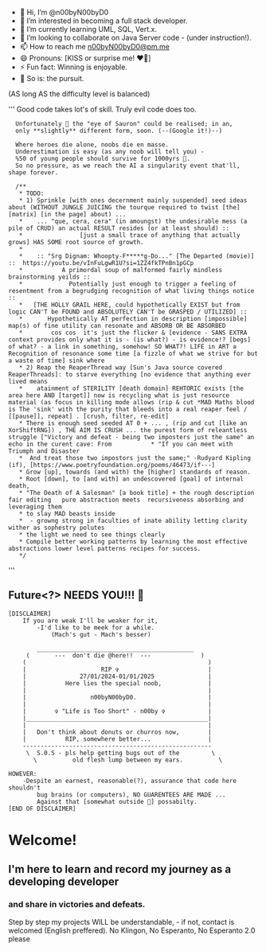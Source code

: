 - 👋 Hi, I’m @n00byN00byD0
- 👀 I’m interested in becoming a full stack developer.
- 🌱 I’m currently learning UML, SQL, Vert.x.
- 💞️ I’m looking to collaborate on Java Server code - (under instruction!).
- 📫 How to reach me n00byN00byD0@pm.me
- 😄 Pronouns: [KISS or surprise me! ❤️‍🔥]
- ⚡ Fun fact: Winning is enjoyable.
- 🤞 So is: the pursuit.

(AS long AS the difficulty level is balanced)

  '''
      Good code takes lot's of skill.
      Truly evil code does too.
      
      Unfortunately 😬 the "eye of Sauron" could be realised; in an,
      only **slightly** different form, soon. (--(Google it!)--)
      
      Where heroes die alone, noobs die en masse.
      Underestimation is easy (as any noob will tell you) -
      %50 of young people should survive for 1000yrs 🤔.
      So no pressure, as we reach the AI a singularity event that'll, shape forever.
      
      /**
       * TODO:
       * 1) Sprinkle [with ones decernment mainly suspended] seed ideas about (WITHOUT JUNGLE JUICING the tourque required to twist [the] [matrix] [in the page] about) ...
       *    ... "que, cera, cera" (in amoungst) the undesirable mess (a pile of CRUD) an actual RESULT resides (or at least should) ::
       *                [just a small trace of anything that actually grows] HAS SOME root source of growth.
       *
       *    :: "Srg Dignam: Whoopty-F*****g-Do..." [The Departed (movie)]  ::  https://youtu.be/vInFuLgwR1U?si=1ZZ4fkTPnBn1pGCp
       *           A primordal soup of malformed fairly mindless brainstorming yeilds ::
       *             Potentially just enough to trigger a feeling of resentment from a begrudging recognition of what living things notice ::
       *   [THE HOLLY GRAIL HERE, could hypothetically EXIST but from logic CAN'T be FOUND and ABSOLUTELY CAN'T be GRASPED / UTILIZED] ::
       *       Hypothetically AT perfection in description [impossible] map(s) of fine utility can resonate and ABSORB OR BE ABSORBED 
       *        cos cos  it's just the flicker & [evidence - SANS EXTRA context provides only what it is - (is what?) - is evidence!? [begs] of what? - a link in something, somehow! SO WHAT?! LIFE in ART ≅ Recognition of resonance some time [a fizzle of what we strive for but a waste of time] sink where 
       * 2) Reap the ReaperThread way [Sun's Java source covered ReaperThreads]: to starve everything [no evidence that anything ever lived means
       *    atainment of STERILITY [death domain] REHTORIC exists [the area here AND [target]] now is recycling what is just resource material (as focus in killing mode allows (rip & cut *MAD Maths blood is The 'sink' with the purity that bleeds into a real reaper feel / [[pause]], repeat] . [crush, filter, re-edit]
       * There is enough seed seeded AT 0 + ... , (rip and cut [like an XorShiftRNG]) , THE AIM IS CRUSH ... the purest form of releantless struggle ["Victory and defeat - being two imposters just the same" an echo in the curent cave: From           * "If you can meet with Triumph and Disaster
       *  And treat those two impostors just the same;" -Rudyard Kipling (if), [https://www.poetryfoundation.org/poems/46473/if---]
       * Grow [up], towards (and with) the [higher] standards of reason.
       * Root [down], to [and with] an undescovered [goal] of internal death,
       * "The Death of A Salesman" [a book title] + the rough description fair editing   pure abstraction meets  recursiveness absorbing and leveraging them
       * to slay MAD beasts inside
       *  - growng strong in faculties of inate ability letting clarity wither as sophestry polutes
       * the light we need to see things clearly
       * Compile better working patterns by learning the most effective abstractions lower level patterns recipes for success.
       */
  '''

## Future<?> NEEDS YOU!!! 🫵

    [DISCLAIMER]
        If you are weak I'll be weaker for it,
            -I'd like to be meek for a while.
                (Mach's gut - Mach's besser)
                
            ____________________________________________
         (       ---  don't die @here!!  ---              )
        (                                                   )            
        |                     RIP ✞                         |
        |               27/01/2024-01/01/2025               |   
        |           Here lies the special noob,             |
        |                                                   |
        |                  n00byN00byD0.                    |
        |                                                   |
        |        ✞ "Life is Too Short" - n00by ✞            |
        |___________________________________________________|
        |                                                   |
        |   Don't think about donuts or churros now,        |
        |           RIP, somewhere better...                |
        -----------------------------------------------------
         \  S.0.S - pls help getting bugs out of the         \
           \          old flesh lump between my ears.          \
           
    HOWEVER:
        -Despite an earnest, reasonable(?), assurance that code here shouldn't
            bug brains (or computers), NO GUARENTEES ARE MADE ...
            Against that [somewhat outside 🤔] possabilty.
    [END OF DISCLAIMER]

# Welcome!
## I'm here to learn and record my journey as a developing developer
###     and share in victories and defeats.

Step by step my projects WILL be understandable,
    - if not, contact is welcomed (English preffered).
    No Klingon, No Esperanto, No Esperanto 2.0 please

